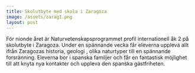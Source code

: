 ```yaml
---
title: Skolutbyte med skola i Zaragoza
image: /assets/zarag1.png
layout: post
---
```


För nionde året är Naturvetenskapsprogrammet profil internationell åk 2 på skolutbyte i Zaragoza. 
Under en spännande vecka får eleverna uppleva allt ifrån Zaragozas  historia, geologi , olika naturtyper till en spännande forsränning. 
Eleverna bor i spanska familjer och får en fantastisk möjlighet till att knyta nya kontakter och uppleva den spanska gästfriheten. 
